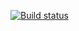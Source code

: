 [![Build status](https://ci.appveyor.com/api/projects/status/r3l2jnip5d7c3ny4/branch/main?svg=true)](https://ci.appveyor.com/project/d3m1g/ahj-hw-3-ebmq1/branch/main)
